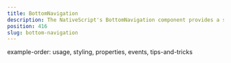 ```yaml
---
title: BottomNavigation
description: The NativeScript's BottomNavigation component provides a simple way to navigate between different views while providing common UI for both iOS and Android platforms.  The recommended scenario suitable for BottomNavigation is a high level navigaiton with 3 to 5 tabs each with separate function.
position: 416
slug: bottom-navigation
---
```

example-order: usage, styling, properties, events, tips-and-tricks
